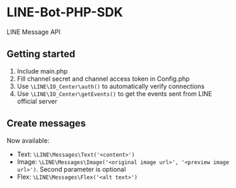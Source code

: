 # LINE-Bot-PHP-SDK
LINE Message API

## Getting started

1. Include main.php
2. Fill channel secret and channel access token in Config.php
3. Use `\LINE\IO_Center\auth()` to automatically verify connections
4. Use `\LINE\IO_Center\getEvents()` to get the events sent from LINE official server

## Create messages

Now available:

- Text: `\LINE\Messages\Text('<content>')`
- Image: `\LINE\Messages\Image('<original image url>', '<preview image url>')`. Second parameter is optional
- Flex: `\LINE\Messages\Flex('<alt text>')`
